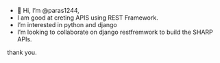 - 👋 Hi, I’m @paras1244, 
- I am good at creting APIS using REST Framework.
- I’m interested in python and django
- I’m looking to collaborate on django restfremwork to build the SHARP APIs.

thank you.
